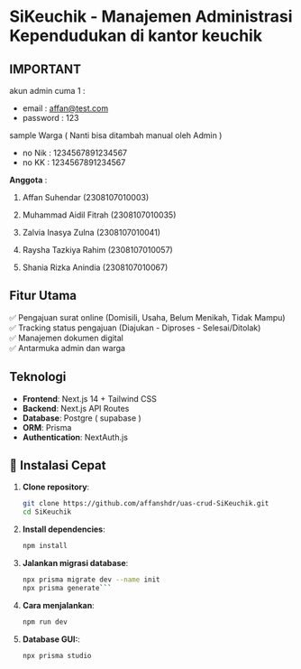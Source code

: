 # SiKeuchik - Manajemen Administrasi Kependudukan di  kantor keuchik

## IMPORTANT 
akun admin cuma 1 :
- email    : affan@test.com
- password : 123

sample Warga ( Nanti bisa ditambah manual oleh Admin )
- no Nik : 1234567891234567
- no KK  : 1234567891234567

**Anggota** :

1. Affan Suhendar (2308107010003)

2. Muhammad Aidil Fitrah (2308107010035)

3. Zalvia Inasya Zulna (2308107010041)

4. Raysha Tazkiya Rahim (2308107010057)

5. Shania Rizka Anindia (2308107010067)



## Fitur Utama
✅ Pengajuan surat online (Domisili, Usaha, Belum Menikah, Tidak Mampu)  
✅ Tracking status pengajuan (Diajukan - Diproses - Selesai/Ditolak)  
✅ Manajemen dokumen digital  
✅ Antarmuka admin dan warga  

## Teknologi
- **Frontend**: Next.js 14 + Tailwind CSS
- **Backend**: Next.js API Routes
- **Database**: Postgre ( supabase )
- **ORM**: Prisma
- **Authentication**: NextAuth.js

## 🚀 Instalasi Cepat

1. **Clone repository**:
   ```bash
   git clone https://github.com/affanshdr/uas-crud-SiKeuchik.git
   cd SiKeuchik
2. **Install dependencies**:
   ```bash
   npm install
3. **Jalankan migrasi database**:
   ```bash
   npx prisma migrate dev --name init
   npx prisma generate```
4. **Cara menjalankan**:
   ```bash
   npm run dev
5. **Database GUI:**:
   ```bash
   npx prisma studio


